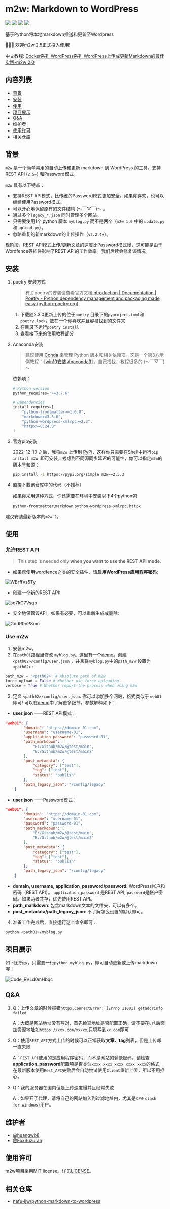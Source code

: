 # m2w: Markdown to WordPress

<p align="left">
<a href=""><img src="https://img.shields.io/badge/python-3.7%2B-orange"></a>
<a href=""><img src="https://img.shields.io/badge/platform-Windows%7Clinux%7CMacOS-brightgreen"></a>
<a href=""><img src="https://img.shields.io/github/downloads/huangwb8/m2w/total"></a>
<a href=""><img src="https://img.shields.io/github/stars/huangwb8/m2w?style=social"></a>
</p>
基于Python将本地markdown推送和更新至Wordpress

:star2::star2::star2: 欢迎m2w 2.5正式投入使用!

中文教程: [Docker系列 WordPress系列 WordPress上传或更新Markdown的最佳实践-m2w 2.0](https://blognas.hwb0307.com/linux/docker/2813)

## 内容列表

- [背景](#背景)
- [安装](#安装)
- [使用](#使用)
- [项目展示](#项目展示)
- [Q&A](#Q&A)
- [维护者](#维护者)
- [使用许可](#使用许可)
- [相关仓库](#相关仓库)

## 背景

`m2w` 是一个简单易用的自动上传和更新 markdown 到 WordPress 的工具，支持REST API (`2.5+`) 和Password模式。

`m2w` 具有以下特点：

+ 支持REST API模式，比传统的Password模式更加安全。如果你喜欢，也可以继续使用Password模式。
+ 可以开心地保留原有的文件结构 (～￣▽￣)～ 。
+ 通过多个`legacy_*.json` 同时管理多个网站。
+ 只需要使用1个 python 脚本 `myblog.py` 而不是两个（`m2w 1.0` 中的 `update.py` 和 `upload.py`）。
+ 忽略重复的新markdown的上传操作（`v2.2.4+`）。

现阶段，REST API模式上传/更新文章的速度比Password模式慢，这可能是由于Wordfence等插件影响了REST API的工作效率。我们后续会修复该情况。

## 安装
1. poetry 安装方式

   >有关poetry的安装请查看官方文档[Introduction | Documentation | Poetry - Python dependency management and packaging made easy (python-poetry.org)](https://python-poetry.org/docs/)

   1. 下载随2.3.0更新上传的位于`poetry` 目录下的`pyproject.toml`和`poetry.lock`，放在一个你喜欢并且容易找到的文件夹
   2. 在目录下运行`poetry install`
   3. 查看接下来的使用教程部分

2. Anaconda安装

   > 建议使用 [Conda](https://conda.io/projects/conda/en/stable/user-guide/install/download.html) 来管理 Python 版本和相关依赖项。这是一个第3方示例教程：《[win10安装 Anaconda3](https://www.cnblogs.com/syushin/p/15113986.html)》。自己找找，教程很多的 (～￣▽￣)～ 

   依赖项：

   ```python
   # Python version
   python_requires='>=3.7.6'
   
   # Dependencies
   install_requires=[
       "python-frontmatter>=1.0.0",
       "markdown>=3.3.6",
       "python-wordpress-xmlrpc>=2.3",
       "httpx>=0.24.0"
   ]
   ```

3. 官方pip安装

   2022-12-10 之后，我将`m2w` 上传到 [PyPi](https://pypi.org/project/m2w/)，这样你只需要在Shell中运行`pip install m2w `即可安装。考虑到不同源同步延迟的可能性，你可以指定`m2w`的版本号和源：

   ```bash
   pip install -i https://pypi.org/simple m2w==2.5.3
   ```
   
4. 直接下载该仓库中的代码（不推荐）

   如果你采用这种方式，你还需要在环境中安装以下4个python包

   `python-frontmatter`,`markdown`,`python-wordpress-xmlrpc`, `httpx`

建议安装最新版本的`m2w 2`。

## 使用

### 允许REST API

> This step is needed only **when you want to use the REST API mode**.

+ 如果您使用wordfence之类的安全插件，请**启用WordPress应用程序密码**:

![WBrffVs5Ty](https://chevereto.hwb0307.com/images/2023/06/05/WBrffVs5Ty.png)

+ 创建一个新的REST API: 

![sq7kG7Vsqp](https://chevereto.hwb0307.com/images/2023/06/05/sq7kG7Vsqp.png)

+ 安全地保管该API。如果有必要，可以重新生成或删除:

![GddR0nP8mn](https://chevereto.hwb0307.com/images/2023/06/05/GddR0nP8mn.png)

### Use m2w

1. 安装m2w。
2. 在`path01`路径里修改 `myblog.py`。这里有一个[demo](https://github.com/huangwb8/m2w/blob/main/myblog.py)。创建 `<path02>/config/user.json` ，并且将`myblog.py`中的`path_m2w` 设置为 `<path02>` :

```python
path_m2w = '<path02>' # Absolute path of m2w
force_upload = False # Whether use force uploading
verbose = True # Whether report the process when using m2w
```

3. 定义 `<path02>/config/user.json`.  你可以添加多个网站，格式类似于 `web01`即可!  可以在[demo](https://github.com/huangwb8/m2w/blob/main/config/user.json)中了解更多细节。参数解释如下： 

  + **user.json** ——REST API模式： 


```json
"web01": {
        "domain": "https://domain-01.com",
        "username": "username-01",
        "application_password": "password-01",
        "path_markdown": [
            "E:/Github/m2w/@test/main",
            "E:/Github/m2w/@test/main2"
        ],
        "post_metadata": {
            "category": ["test"],
            "tag": ["test"],
            "status": "publish"
        },
        "path_legacy_json": "/config/legacy"
    }
```

+ **user.json** ——Password模式：


```json
"web01": {
        "domain": "https://domain-01.com",
        "username": "username-01",
        "password": "password-01",
        "path_markdown": [
            "E:/Github/m2w/@test/main",
            "E:/Github/m2w/@test/main2"
        ],
        "post_metadata": {
            "category": ["test"],
            "tag": ["test"],
            "status": "publish"
        },
        "path_legacy_json": "/config/legacy"
    }
```

  + **domain, username, application_password/password**:  WordPress帐户和密码（REST API）。 `application_password` 是REST API, `password`是帐户密码。如果两者共存，优先使用REST API。
  + **path_markdown**: 包含markdown文本的文件夹，可以有多个。
  + **post_metadata/path_legacy_json**: 不了解怎么设置的默认即可。

4. 准备工作完成后，直接运行这个命令即可：

```bash
python <path01>/myblog.py
```

## 项目展示

如下图所示，只需要一行`python myblog.py`，即可自动更新或上传markdown喔！

![Code_RVLd0mHbqc](https://chevereto.hwb0307.com/images/2023/06/05/Code_RVLd0mHbqc.gif)

## Q&A

1. Q：上传文章的时候报错`httpx.ConnectError: [Errno 11001] getaddrinfo failed`

   A：大概是网站地址没有写对，首先检查地址是否配置正确，请不要在`url`后面加资源地址如`https://xxx.com/xx/xx`,只填写到`xx.com`即可

2. Q：使用`REST_API`方式上传的时候可以正常获取**文章、tag**列表，但是上传却一直失败

   A：`REST_API`使用的是应用程序密码，而不是网站的登录密码，请检查**application_password**配置项是否类似`xxxx xxxx xxxx xxxx xxxx`的格式,在最新版本使用`Rest_API`失败后会自动尝试使用`Client`重新上传，所以不用担心。

3. Q：我的服务器在国内但是上传速度慢并且经常失败

   A：如果开了代理，请将自己的网站加入到过滤地址内，尤其是`CFW(clash for windows)`用户。

## 维护者

+ [@huangwb8](https://t.me/hwb0307)
+ [@FoxSuzuran](https://github.com/FoxSuzuran)

## 使用许可

m2w项目采用MIT license。详见[LICENSE](https://github.com/huangwb8/m2w/blob/main/license.txt)。

## 相关仓库

+ [nefu-ljw/python-markdown-to-wordpress](https://github.com/nefu-ljw/python-markdown-to-wordpress)
